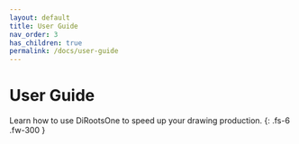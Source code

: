 ```yaml
---
layout: default
title: User Guide
nav_order: 3
has_children: true
permalink: /docs/user-guide
---
```


# User Guide

Learn how to use DiRootsOne to speed up your drawing production.
{: .fs-6 .fw-300 }

